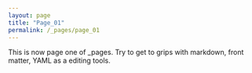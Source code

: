 ```yaml
---
layout: page
title: "Page_01"
permalink: /_pages/page_01
---
```


This is now page one of _pages.
Try to get to grips with markdown, front matter, YAML as a editing tools.
